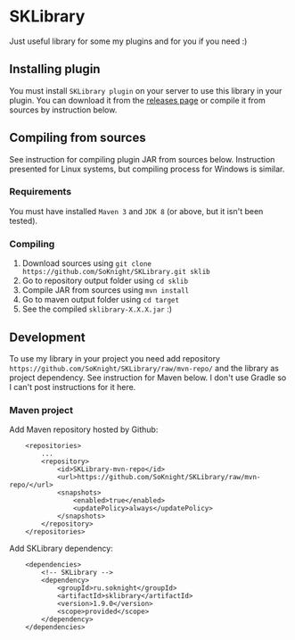 # SKLibrary
Just useful library for some my plugins and for you if you need :)

## Installing plugin
You must install `SKLibrary plugin` on your server to use this library in your plugin.
You can download it from the [releases page](https://github.com/SoKnight/SKLibrary/releases) or 
compile it from sources by instruction below.

## Compiling from sources
See instruction for compiling plugin JAR from sources below. Instruction presented for Linux systems, 
but compiling process for Windows is similar.

### Requirements
You must have installed `Maven 3` and `JDK 8` (or above, but it isn't been tested).

### Compiling
1) Download sources using `git clone https://github.com/SoKnight/SKLibrary.git sklib`
2) Go to repository output folder using `cd sklib`
3) Compile JAR from sources using `mvn install`
4) Go to maven output folder using `cd target`
5) See the compiled `sklibrary-X.X.X.jar` :)

## Development
To use my library in your project you need add repository `https://github.com/SoKnight/SKLibrary/raw/mvn-repo/` and the
library as project dependency. See instruction for Maven below. I don't use Gradle so I can't post instructions for it here.

### Maven project
Add Maven repository hosted by Github:
```
    <repositories>
        ...
        <repository>
            <id>SKLibrary-mvn-repo</id>
            <url>https://github.com/SoKnight/SKLibrary/raw/mvn-repo/</url>
            <snapshots>
                <enabled>true</enabled>
                <updatePolicy>always</updatePolicy>
            </snapshots>
        </repository>
    </repositories>
```
Add SKLibrary dependency:
```
    <dependencies>
        <!-- SKLibrary -->
        <dependency>
            <groupId>ru.soknight</groupId>
            <artifactId>sklibrary</artifactId>
            <version>1.9.0</version>
            <scope>provided</scope>
        </dependency>
    </dependencies>
```
